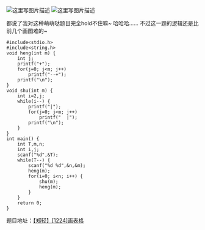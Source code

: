 ![这里写图片描述](http://img.blog.csdn.net/20151226200735501)
![这里写图片描述](http://img.blog.csdn.net/20151226200744731)

都说了我对这种萌萌哒题目完全hold不住嘛~
哈哈哈……
不过这一题的逻辑还是比前几个画图难的~


```
#include<stdio.h>
#include<string.h>
void heng(int m) {
	int j;
	printf("+");
	for(j=0; j<m; j++)
		printf("--+");
	printf("\n");
}
void shu(int m) {
	int i=2,j;
	while(i--) {
		printf("|");
		for(j=0; j<m; j++)
			printf("  |");
		printf("\n");
	}
}
int main() {
	int T,m,n;
	int i,j;
	scanf("%d",&T);
	while(T--) {
		scanf("%d %d",&n,&m);
		heng(m);
		for(i=0; i<n; i++) {
			shu(m);
			heng(m);
		}
	}
	return 0;
}

```

题目地址：[【郑轻】[1224]画表格](http://acm.zzuli.edu.cn/problem.php?id=1224)